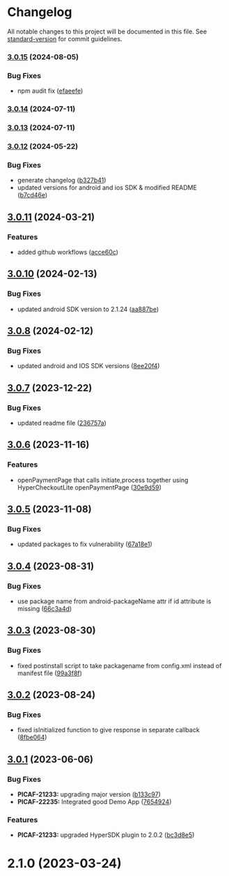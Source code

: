 # Changelog

All notable changes to this project will be documented in this file. See [standard-version](https://github.com/conventional-changelog/standard-version) for commit guidelines.

### [3.0.15](https://github.com/juspay/hyper-sdk-cordova/compare/v3.0.14...v3.0.15) (2024-08-05)


### Bug Fixes

* npm audit fix ([efaeefe](https://github.com/juspay/hyper-sdk-cordova/commit/efaeefe2dfe6d284d31972954e4b3333f9584094))

### [3.0.14](https://github.com/juspay/hyper-sdk-cordova/compare/v3.0.13...v3.0.14) (2024-07-11)

### [3.0.13](https://github.com/juspay/hyper-sdk-cordova/compare/v3.0.12...v3.0.13) (2024-07-11)

### [3.0.12](https://github.com/juspay/hyper-sdk-cordova/compare/v3.0.11...v3.0.12) (2024-05-22)


### Bug Fixes

* generate changelog ([b327b41](https://github.com/juspay/hyper-sdk-cordova/commit/b327b4199b7a7a6e821b8feb67de558f899e9202))
* updated versions for android and ios SDK & modified README ([b7cd46e](https://github.com/juspay/hyper-sdk-cordova/commit/b7cd46eff728f543062047a9dff1423325bf4dba))

## [3.0.11](https://github.com/juspay/hyper-sdk-cordova/compare/v3.0.10...v3.0.11) (2024-03-21)


### Features

* added github workflows ([acce60c](https://github.com/juspay/hyper-sdk-cordova/commit/acce60c50f764cf0decd62e4249866b831e2e004))



## [3.0.10](https://github.com/juspay/hyper-sdk-cordova/compare/v3.0.8...v3.0.10) (2024-02-13)


### Bug Fixes

* updated android SDK version to 2.1.24 ([aa887be](https://github.com/juspay/hyper-sdk-cordova/commit/aa887be499e1879837fecd1b960221ef3b4599c0))



## [3.0.8](https://github.com/juspay/hyper-sdk-cordova/compare/v3.0.7...v3.0.8) (2024-02-12)


### Bug Fixes

* updated android and IOS SDK versions ([8ee20f4](https://github.com/juspay/hyper-sdk-cordova/commit/8ee20f4c3aad1230e7b59e903b110b5cc94379e3))



## [3.0.7](https://github.com/juspay/hyper-sdk-cordova/compare/v3.0.6...v3.0.7) (2023-12-22)


### Bug Fixes

* updated readme file ([236757a](https://github.com/juspay/hyper-sdk-cordova/commit/236757a56035a985c20724d446ac39a460a27878))



## [3.0.6](https://github.com/juspay/hyper-sdk-cordova/compare/v3.0.5...v3.0.6) (2023-11-16)


### Features

* openPaymentPage that calls initiate,process together using HyperCheckoutLite openPaymentPage ([30e9d59](https://github.com/juspay/hyper-sdk-cordova/commit/30e9d59c6ba6113438ef406ecc2f27fc8449ea93))



## [3.0.5](https://github.com/juspay/hyper-sdk-cordova/compare/v3.0.4...v3.0.5) (2023-11-08)


### Bug Fixes

* updated packages to fix vulnerability ([67a18e1](https://github.com/juspay/hyper-sdk-cordova/commit/67a18e1233bf763b65c2038219adbf37aea24ecb))



## [3.0.4](https://github.com/juspay/hyper-sdk-cordova/compare/v3.0.3...v3.0.4) (2023-08-31)


### Bug Fixes

* use package name from android-packageName attr if id attribute is missing ([66c3a4d](https://github.com/juspay/hyper-sdk-cordova/commit/66c3a4d8305f019916cfa2796df17385f1855a54))



## [3.0.3](https://github.com/juspay/hyper-sdk-cordova/compare/v3.0.2...v3.0.3) (2023-08-30)


### Bug Fixes

* fixed postinstall script to take packagename from config.xml instead of manifest file ([99a3f8f](https://github.com/juspay/hyper-sdk-cordova/commit/99a3f8f26881deb61dfbdc2f04d9a90098f9855d))



## [3.0.2](https://github.com/juspay/hyper-sdk-cordova/compare/v3.0.1...v3.0.2) (2023-08-24)


### Bug Fixes

* fixed isInitialized function to give response in separate callback ([8fbe064](https://github.com/juspay/hyper-sdk-cordova/commit/8fbe0649376f9cfbf2a77472f72a9b180c4fea8c))



## [3.0.1](https://github.com/juspay/hyper-sdk-cordova/compare/v2.1.0...v3.0.1) (2023-06-06)


### Bug Fixes

* **PICAF-21233:** upgrading major version ([b133c97](https://github.com/juspay/hyper-sdk-cordova/commit/b133c97b1706c31e8266d759f29b3430c678ae78))
* **PICAF-22235:** Integrated good Demo App ([7654924](https://github.com/juspay/hyper-sdk-cordova/commit/7654924b7b2c2e63210744cf13699e202ea98cca))


### Features

* **PICAF-21233:** upgraded HyperSDK plugin to 2.0.2 ([bc3d8e5](https://github.com/juspay/hyper-sdk-cordova/commit/bc3d8e5f42e1ca24b034c7dd77802fb137660d72))



# 2.1.0 (2023-03-24)
